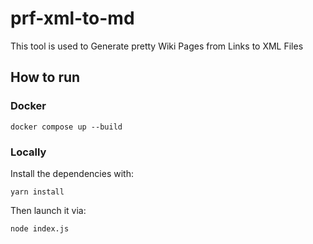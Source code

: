 # prf-xml-to-md
This tool is used to Generate pretty Wiki Pages from Links to XML Files


## How to run

### Docker
```
docker compose up --build
```

### Locally
Install the dependencies with:
```
yarn install
```

Then launch it via:
```
node index.js
```
